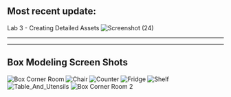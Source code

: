 Most recent update:
---------------------------------
Lab 3 - Creating Detailed Assets
![Screenshot (24)](https://github.com/user-attachments/assets/737e2482-9b04-454f-9609-a6b3d0794456)
_____________________________________________________________________________________________________
_____________________________________________________________________________________________________
Box Modeling Screen Shots
------------------------------
![Box Corner Room](https://github.com/user-attachments/assets/a345e5bf-541a-4723-91ad-c2734aea6470)
![Chair](https://github.com/user-attachments/assets/83901382-935e-4cd5-b4d4-d03c35447d3d)
![Counter](https://github.com/user-attachments/assets/2a83e8ae-67c4-455d-80ef-aa29c897bd91)
![Fridge](https://github.com/user-attachments/assets/b0e796f0-a457-48be-8f93-dd395d21122f)
![Shelf](https://github.com/user-attachments/assets/a72c8485-ef0f-4b14-aa7a-5192ba948f83)
![Table_And_Utensils](https://github.com/user-attachments/assets/b1cce60a-9ff6-44c6-b4ae-766e4451ae06)
![Box Corner Room 2](https://github.com/user-attachments/assets/4d893a93-f22e-4afb-8f0c-83ca8171e50d)
